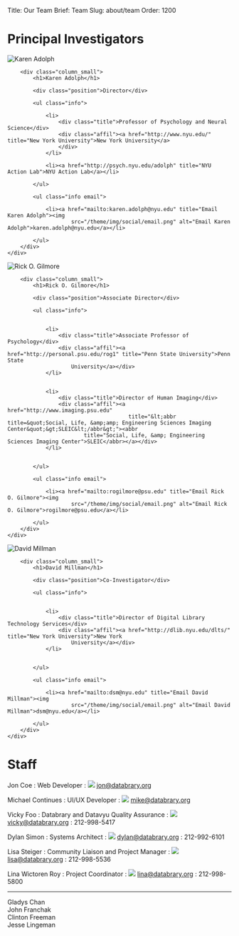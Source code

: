 Title: Our Team
Brief: Team
Slug: about/team
Order: 1200

# Principal Investigators

<article class="profile cf">
    <div class="row">
        <div class="column_mini">
            <img src="/theme/img/profiles/karen.jpg" alt="Karen Adolph" class="avatar">
        </div>

        <div class="column_small">
            <h1>Karen Adolph</h1>

            <div class="position">Director</div>

            <ul class="info">

                <li>
                    <div class="title">Professor of Psychology and Neural Science</div>
                    <div class="affil"><a href="http://www.nyu.edu/" title="New York University">New York University</a>
                    </div>
                </li>

                <li><a href="http://psych.nyu.edu/adolph" title="NYU Action Lab">NYU Action Lab</a></li>

            </ul>

            <ul class="info email">

                <li><a href="mailto:karen.adolph@nyu.edu" title="Email Karen Adolph"><img
                        src="/theme/img/social/email.png" alt="Email Karen Adolph">karen.adolph@nyu.edu</a></li>

            </ul>
        </div>
    </div>
</article>

<article class="profile cf">
    <div class="row">
        <div class="column_mini">
            <img src="/theme/img/profiles/rick.jpg" alt="Rick O. Gilmore" class="avatar">
        </div>

        <div class="column_small">
            <h1>Rick O. Gilmore</h1>

            <div class="position">Associate Director</div>

            <ul class="info">


                <li>
                    <div class="title">Associate Professor of Psychology</div>
                    <div class="affil"><a href="http://personal.psu.edu/rog1" title="Penn State University">Penn State
                        University</a></div>
                </li>


                <li>
                    <div class="title">Director of Human Imaging</div>
                    <div class="affil"><a href="http://www.imaging.psu.edu"
                                          title="&lt;abbr title=&quot;Social, Life, &amp;amp; Engineering Sciences Imaging Center&quot;&gt;SLEIC&lt;/abbr&gt;"><abbr
                            title="Social, Life, &amp; Engineering Sciences Imaging Center">SLEIC</abbr></a></div>
                </li>


            </ul>

            <ul class="info email">

                <li><a href="mailto:rogilmore@psu.edu" title="Email Rick O. Gilmore"><img
                        src="/theme/img/social/email.png" alt="Email Rick O. Gilmore">rogilmore@psu.edu</a></li>

            </ul>
        </div>
    </div>
</article>

<article class="profile cf">
    <div class="row">
        <div class="column_mini">
            <img src="/theme/img/profiles/david.jpg" alt="David Millman" class="avatar">
        </div>

        <div class="column_small">
            <h1>David Millman</h1>

            <div class="position">Co-Investigator</div>

            <ul class="info">


                <li>
                    <div class="title">Director of Digital Library Technology Services</div>
                    <div class="affil"><a href="http://dlib.nyu.edu/dlts/" title="New York University">New York
                        University</a></div>
                </li>


            </ul>

            <ul class="info email">

                <li><a href="mailto:dsm@nyu.edu" title="Email David Millman"><img
                        src="/theme/img/social/email.png" alt="Email David Millman">dsm@nyu.edu</a></li>

            </ul>
        </div>
    </div>
</article>

# Staff

Jon Coe
: Web Developer
:	<img src="/theme/img/social/email.png"> [jon@databrary.org](mailto:jon@databrary.org "Email Jon Coe")

Michael Continues
: UI/UX Developer
:	<img src="/theme/img/social/email.png"> [mike@databrary.org](mailto:mike@databrary.org "Email Michael Continues")

Vicky Foo
: Databrary and Datavyu Quality Assurance
:	<img src="/theme/img/social/email.png"> [vicky@databrary.org](mailto:vicky@databrary.org "Email Vicky Foo")
:  212-998-5417

Dylan Simon
: Systems Architect 
:	<img src="/theme/img/social/email.png"> [dylan@databrary.org](mailto:dylan@databrary.org "Email Dylan Simon")
:   212-992-6101

Lisa Steiger
: Community Liaison and Project Manager
:	<img src="/theme/img/social/email.png"> [lisa@databrary.org](mailto:lisa@databrary.org "Email Lisa Steiger")
:	212-998-5536

Lina Wictoren Roy
: Project Coordinator
:	<img src="/theme/img/social/email.png"> [lina@databrary.org](mailto:lina@databrary.org "Email Lina Wictoren Roy")
:   212-998-5800

----

<dl>
<dt>Gladys Chan</dt>
<dt>John Franchak</dt>
<dt>Clinton Freeman</dt>
<dt>Jesse Lingeman</dt>
</dl>
